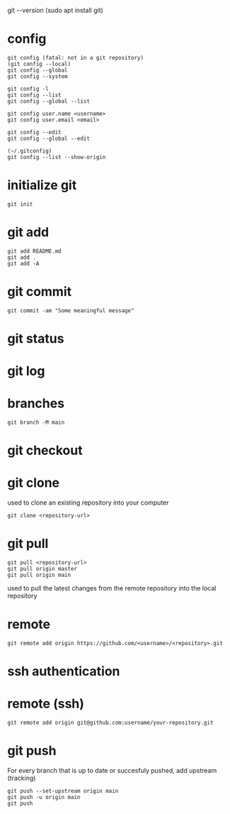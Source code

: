 git --version
(sudo apt install git)

# config

```
git config (fatal: not in a git repository)
(git config --local)
git config --global
git config --system

git config -l
git config --list
git config --global --list

git config user.name <username>
git config user.email <email>

git config --edit
git config --global --edit

(~/.gitconfig)
git config --list --show-origin
```

# initialize git
```
git init
```

# git add
```
git add README.md
git add .
git add -A
```

# git commit
```
git commit -am "Some meaningful message"
```

# git status

# git log

# branches
```
git branch -M main
```

# git checkout

# git clone

used to clone an existing repository into your computer
```
git clone <repository-url> 
```


# git pull

```
git pull <repository-url>
git pull origin master
git pull origin main
```

used to pull the latest changes from the remote repository
into the local repository

# remote

```
git remote add origin https://github.com/<username>/<repository>.git
```

# ssh authentication

# remote (ssh)
```
git remote add origin git@github.com:username/your-repository.git
```

# git push

For every branch that is up to date or succesfuly pushed,
add upstream (tracking)
```
git push --set-upstream origin main
git push -u origin main
git push
```

